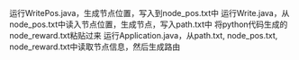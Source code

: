 运行WritePos.java，生成节点位置，写入到node_pos.txt中
运行Write.java，从node_pos.txt中读入节点位置，生成节点，写入path.txt中
将python代码生成的node_reward.txt粘贴过来
运行Application.java，从path.txt, node_pos.txt, node_reward.txt中读取节点信息，然后生成路由